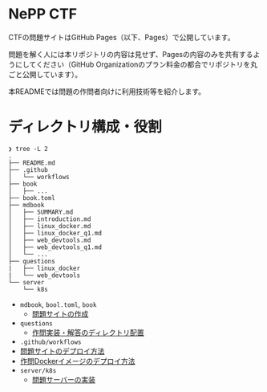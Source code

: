 # NePP CTF

CTFの問題サイトはGitHub Pages（以下、Pages）で公開しています。

問題を解く人には本リポジトリの内容は見せず、Pagesの内容のみを共有するようにしてください（GitHub Organizationのプラン料金の都合でリポジトリを丸ごと公開しています）。

本READMEでは問題の作問者向けに利用技術等を紹介します。

# ディレクトリ構成・役割

```
❯ tree -L 2
.
├── README.md
├── .github
│   └── workflows
├── book
│   ├── ...
├── book.toml
├── mdbook
│   ├── SUMMARY.md
│   ├── introduction.md
│   ├── linux_docker.md
│   ├── linux_docker_q1.md
│   ├── web_devtools.md
│   ├── web_devtools_q1.md
│   └── ...
├── questions
|   ├── linux_docker
|   └── web_devtools
└── server
    └── k8s
```

- `mdbook`, `bool.toml`, `book`
  - [問題サイトの作成](https://github.com/nepp-tumsat/nepp-ctf/wiki/%E5%95%8F%E9%A1%8C%E3%82%B5%E3%82%A4%E3%83%88%E4%BD%9C%E6%88%90)
- `questions`
  - [作問実装・解答のディレクトリ配置](https://github.com/nepp-tumsat/nepp-ctf/wiki/%E4%BD%9C%E5%95%8F%E5%AE%9F%E8%A3%85%E3%81%AE%E3%83%87%E3%82%A3%E3%83%AC%E3%82%AF%E3%83%88%E3%83%AA%E9%85%8D%E7%BD%AE)
-  `.github/workflows`
  -  [問題サイトのデプロイ方法](https://github.com/nepp-tumsat/nepp-ctf/wiki/%E5%95%8F%E9%A1%8C%E3%82%B5%E3%82%A4%E3%83%88%E3%81%AE%E3%83%87%E3%83%97%E3%83%AD%E3%82%A4%E6%96%B9%E6%B3%95)
  -  [作問Dockerイメージのデプロイ方法](https://github.com/nepp-tumsat/nepp-ctf/wiki/%E4%BD%9C%E5%95%8FDocker%E3%82%A4%E3%83%A1%E3%83%BC%E3%82%B8%E3%81%AE%E3%83%87%E3%83%97%E3%83%AD%E3%82%A4%E6%96%B9%E6%B3%95)
- `server/k8s`
  - [問題サーバーの実装](https://github.com/nepp-tumsat/nepp-ctf/wiki/%E5%95%8F%E9%A1%8C%E3%82%B5%E3%83%BC%E3%83%90%E3%83%BC%E3%81%AE%E5%AE%9F%E8%A3%85)   
